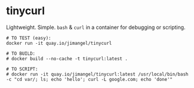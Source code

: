 # tinycurl
Lightweight. Simple. `bash` &amp; `curl` in a container for debugging or scripting.

```
# TO TEST (easy): 
docker run -it quay.io/jimangel/tinycurl

# TO BUILD:
# docker build --no-cache -t tinycurl:latest .

# TO SCRIPT:
# docker run -it quay.io/jimangel/tinycurl:latest /usr/local/bin/bash -c "cd var/; ls; echo 'hello'; curl -L google.com; echo 'done'"

```
